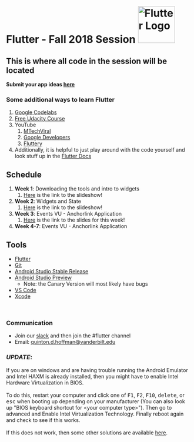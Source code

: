# Flutter - Fall 2018 Session <img src="https://cdn-images-1.medium.com/max/1200/1*5-aoK8IBmXve5whBQM90GA.png" alt="Flutter Logo" width="100"/>

## This is where all code in the session will be located


**Submit your app ideas [here](https://goo.gl/forms/mzWKkZCYkAulqWPf1)**

### Some additional ways to learn Flutter
1. [Google Codelabs](https://codelabs.developers.google.com/?cat=Flutter)
2. [Free Udacity Course](https://in.udacity.com/course/build-native-mobile-apps-with-flutter--ud905)
3. YouTube
   1. [MTechViral](https://www.youtube.com/channel/UCFTM1FGjZSkoSPDZgtbp7hA)
   2. [Google Developers](https://www.youtube.com/user/GoogleDevelopers)
   3. [Fluttery](https://www.youtube.com/channel/UCtWyVkPpb8An90SNDTNF0Pg)
4. Additionally, it is helpful to just play around with the code yourself and look stuff up in the [Flutter Docs](https://docs.flutter.io/)

## Schedule
1. **Week 1**: Downloading the tools and intro to widgets
   1. [Here][1] is the link to the slideshow!
2. **Week 2**: Widgets and State
   1. [Here](https://docs.google.com/presentation/d/1X69n9pYdgh9jn8edj46fuqyXIrpo6wYh2rVDzkNIENw/edit?usp=sharing) is the link to the slideshow!
3. **Week 3**: Events VU - Anchorlink Application
   1. [Here](https://docs.google.com/presentation/d/1hllCaEyMEdfHXxCWNfkx0vq0MuveA6rHJ3O9_G8NOEs/edit?usp=sharing) is the link to the slides for this week!
4. **Week 4-7**: Events VU - Anchorlink Application

## Tools
- [Flutter][2]
- [Git][3]
- [Android Studio Stable Release][4]
- [Android Studio Preview][5]
  - Note: the Canary Version will most likely have bugs
- [VS Code][6]
- [Xcode][7]

<br/>

### Communication
- Join our [slack][8] and then join the \#flutter channel
- Email: quinton.d.hoffman@vanderbilt.edu


### ***UPDATE***:
If you are on windows and are having trouble running the Android Emulator and Intel HAXM is already installed, then you might have to enable Intel Hardware Virtualization in BIOS.<br/><br/>To do this, restart your computer and click one of <kbd>F1</kbd>, <kbd>F2</kbd>, <kbd>F10</kbd>, <kbd>delete</kbd>, or <kbd>esc</kbd> when booting up depending on your manufacturer (You can also look up "BIOS keyboard shortcut for &lt;your computer type&gt;"). Then go to advanced and Enable Intel Virtualization Technology. Finally reboot again and check to see if this works.<br/><br/>If this does not work, then some other solutions are available [here](https://stackoverflow.com/questions/21635504/error-during-installing-haxm-vt-x-not-working).


[1]: https://docs.google.com/presentation/d/10JftVNRk1Z14yZdmTTqQgVasUAePC3NxB2vZPaCelL4/edit?usp=sharing "Session 1 slideshow"
[2]: https://flutter.io "Flutter"
[3]: https://git-scm.com/downloads "Git"
[4]: https://developer.android.com/studio/ "Android Studio"
[5]: https://developer.android.com/studio/preview/ "Android Studio Preview"
[6]: https://code.visualstudio.com/ "Visual Studio"
[7]: https://developer.apple.com/xcode/ "Xcode"
[8]: vandyapps.slack.com "VandyApps Slack"
